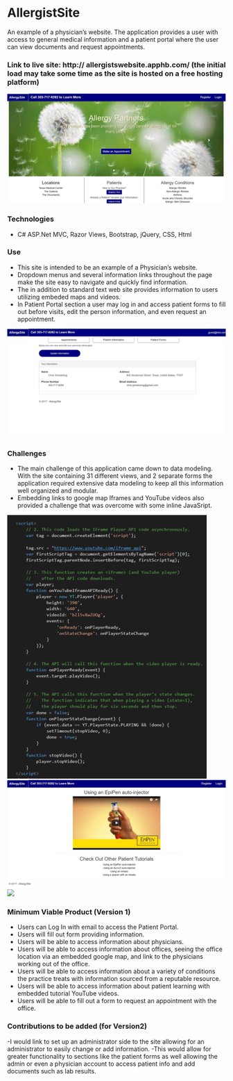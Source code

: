 # AllergistSite
An example of a physician’s website. The application provides a user with access to general medical information and a patient portal where the user can view documents and request appointments. 
### Link to live site:  http:// allergistswebsite.apphb.com/ (the initial load may take some time as the site is hosted on a free hosting platform) 
 
<img src="AllergistSite/Screenshots/AllergySite.png"/>


### Technologies
- C# ASP.Net MVC, Razor Views, Bootstrap, jQuery, CSS, Html

### Use
- This site is intended to be an example of a Physician’s website.
- Dropdown menus and several information links throughout the page make the site easy to navigate and quickly find information. 
- The in addition to standard text web site provides information to users utilizing embeded maps and videos.
- In Patient Portal section a user may log in and access patient forms to fill out before visits, edit the person information, and even request an appointment.

<img src="AllergistSite/Screenshots/PatientPortal.png"/>

### Challenges 
- The main challenge of this application came down to data modeling. With the site containing 31 different views, and 2 separate forms the application required extensive data modeling to keep all this information well organized and modular.  
- Embedding links to google map Iframes and YouTube videos also provided a challenge that was overcome with some inline JavaSript.

<img src="AllergistSite/Screenshots/JavaScript.png"/>

<img src="AllergistSite/Screenshots/YouTube.png"/>

<img src="AllergistSite/Screenshots/GoogleMaps.png"/>

### Minimum Viable Product (Version 1)
 - Users can Log In with email to access the Patient Portal. 
 - Users will fill out form providing information.
 - Users will be able to access information about physicians. 
 - Users will be able to access information about offices, seeing the office location via an embedded google map, and link to the physicians working out of the office. 
 - Users will be able to access information about a variety of conditions the practice treats with information sourced from a reputable resource. 
 - Users will be able to access information about patient learning with embedded tutorial YouTube videos.  
 - Users will be able to fill out a form to request an appointment with the office.  

### Contributions to be added (for Version2)
-I would link to set up an administrator side to the site allowing for an administrator to easily change or add information. 
-This would allow for greater functionality to sections like the patient forms as well allowing the admin or even a physician account to access patient info and add documents such as lab results.

